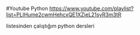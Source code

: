 #Youtube Python
https://www.youtube.com/playlist?list=PLIHume2cwmHehcxQE1XZieL21syR3m3tR

listesinden çalıştığım python dersleri
